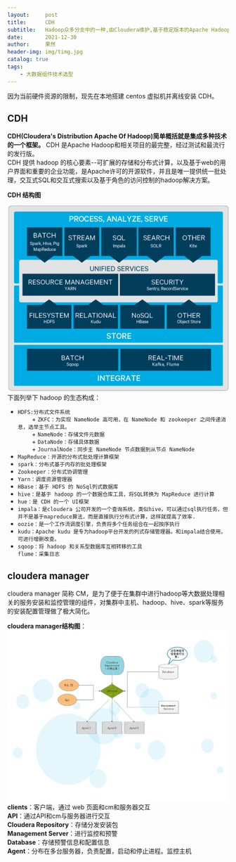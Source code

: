 ```yaml
---
layout:     post
title:      CDH
subtitle:   Hadoop众多分支中的一种,由Cloudera维护,基于稳定版本的Apache Hadoop构建
date:       2021-12-30
author:     果然
header-img: img/timg.jpg
catalog: true
tags:
    - 大数据组件技术选型
---
```


因为当前硬件资源的限制，现先在本地搭建 centos 虚拟机并离线安装 CDH。
## CDH    
**CDH(Cloudera's Distribution Apache Of Hadoop)简单概括就是集成多种技术的一个框架。** 
CDH 是Apache Hadoop和相关项目的最完整，经过测试和最流行的发行版。  
CDH 提供 hadoop 的核心要素--可扩展的存储和分布式计算，以及基于web的用户界面和重要的企业功能，是Apache许可的开源软件，并且是唯一提供统一批处理，交互式SQL和交互式搜索以及基于角色的访问控制的hadoop解决方案。  

**CDH 结构图** 
 
![cdh结构图](img/cdh.png)  
下面列举下 hadoop 的生态构成：  
* `HDFS:分布式文件系统`  
&emsp;&emsp; + `ZKFC：为实现 NameNode 高可用，在 NameNode 和 zookeeper 之间传递消息，选举主节点工具。`    
&emsp;&emsp; + `NameNode：存储文件元数据 `   
&emsp;&emsp; + `DataNode：存储具体数据`  
&emsp;&emsp; + `JournalNode：同步主 NameNode 节点数据到从节点 NameNode`  
* `MapReduce：开源的分布式批处理计算框架`  
* `spark：分布式基于内存的批处理框架`  
* `Zookeeper：分布式协调管理`  
* `Yarn：调度资源管理器`  
* `HBase：基于 HDFS 的 NoSql列式数据库`  
* `hive：是基于 hadoop 的一个数据仓库工具，将SQL转换为 MapReduce 进行计算`  
* `hue：是 CDH 的一个 UI框架`  
* `impala：是cloudera 公司开发的一个查询系统，类似hive，可以通过sql执行任务，但并不是基于mapreduce算法，而是直接执行分布式计算，这样就提高了效率.`  
* `oozie：是一个工作流调度引擎，负责将多个任务组合在一起按序执行`  
* `kudu：Apache kudu 是专为hadoop平台开发的列式存储管理器。和impala结合使用，可进行增删改查。`  
* `sqoop：将 hadoop 和关系型数据库互相转移的工具`  
 `flume：采集日志`  

## cloudera manager  
cloudera manager 简称 CM，是为了便于在集群中进行hadoop等大数据处理相关的服务安装和监控管理的组件，对集群中主机、hadoop、hive、spark等服务的安装配置管理做了极大简化。  

**cloudera manager结构图**：  
![cm](img/CDH1.png)  
**clients**：客户端，通过 web 页面和cm和服务器交互  
**API**：通过API和cm与服务器进行交互  
**Cloudera Repository**：存储分发安装包  
**Management Server**：进行监控和预警  
**Database**：存储预警信息和配置信息  
**Agent**：分布在多台服务器，负责配置，启动和停止进程。监控主机  
 

